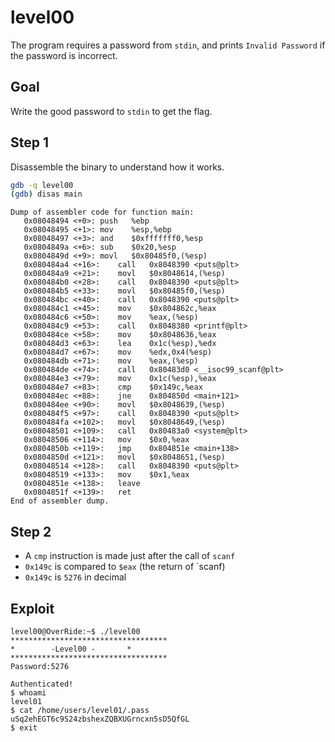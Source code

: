 # level00
The program requires a password  from `stdin`, and prints `Invalid Password` if the password is incorrect.

## Goal
Write the good password to `stdin` to get the flag.

## Step 1
Disassemble the binary to understand how it works.

```bash
gdb -q level00
(gdb) disas main
```

```console
Dump of assembler code for function main:
   0x08048494 <+0>:	push   %ebp
   0x08048495 <+1>:	mov    %esp,%ebp
   0x08048497 <+3>:	and    $0xfffffff0,%esp
   0x0804849a <+6>:	sub    $0x20,%esp
   0x0804849d <+9>:	movl   $0x80485f0,(%esp)
   0x080484a4 <+16>:	call   0x8048390 <puts@plt>
   0x080484a9 <+21>:	movl   $0x8048614,(%esp)
   0x080484b0 <+28>:	call   0x8048390 <puts@plt>
   0x080484b5 <+33>:	movl   $0x80485f0,(%esp)
   0x080484bc <+40>:	call   0x8048390 <puts@plt>
   0x080484c1 <+45>:	mov    $0x804862c,%eax
   0x080484c6 <+50>:	mov    %eax,(%esp)
   0x080484c9 <+53>:	call   0x8048380 <printf@plt>
   0x080484ce <+58>:	mov    $0x8048636,%eax
   0x080484d3 <+63>:	lea    0x1c(%esp),%edx
   0x080484d7 <+67>:	mov    %edx,0x4(%esp)
   0x080484db <+71>:	mov    %eax,(%esp)
   0x080484de <+74>:	call   0x80483d0 <__isoc99_scanf@plt>
   0x080484e3 <+79>:	mov    0x1c(%esp),%eax
   0x080484e7 <+83>:	cmp    $0x149c,%eax
   0x080484ec <+88>:	jne    0x804850d <main+121>
   0x080484ee <+90>:	movl   $0x8048639,(%esp)
   0x080484f5 <+97>:	call   0x8048390 <puts@plt>
   0x080484fa <+102>:	movl   $0x8048649,(%esp)
   0x08048501 <+109>:	call   0x80483a0 <system@plt>
   0x08048506 <+114>:	mov    $0x0,%eax
   0x0804850b <+119>:	jmp    0x804851e <main+138>
   0x0804850d <+121>:	movl   $0x8048651,(%esp)
   0x08048514 <+128>:	call   0x8048390 <puts@plt>
   0x08048519 <+133>:	mov    $0x1,%eax
   0x0804851e <+138>:	leave  
   0x0804851f <+139>:	ret    
End of assembler dump.
```

## Step 2
- A `cmp` instruction is made just after the call of `scanf`
- `0x149c` is compared to `$eax` (the return of `scanf)
- `0x149c` is `5276` in decimal

## Exploit
```console
level00@OverRide:~$ ./level00 
***********************************
* 	     -Level00 -		  *
***********************************
Password:5276

Authenticated!
$ whoami
level01
$ cat /home/users/level01/.pass
uSq2ehEGT6c9S24zbshexZQBXUGrncxn5sD5QfGL
$ exit
```
